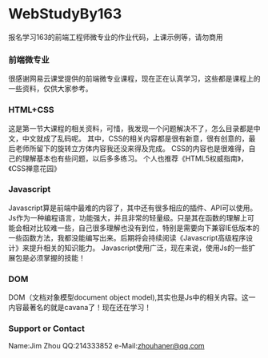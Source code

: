 # WebStudyBy163
报名学习163的前端工程师微专业的作业代码，上课示例等，请勿商用

### 前端微专业
很感谢网易云课堂提供的前端微专业课程，现在正在认真学习，这些都是课程上的一些资料，仅供大家参考。

### HTML+CSS
这是第一节大课程的相关资料，可惜，我发现一个问题解决不了，怎么目录都是中文，中文就成了乱码呢。
其中，CSS的相关内容都是很有新意，很有创意的，最后老师所留下的旋转立方体内容我还没来得及完成。
CSS的内容也是很难得，自己的理解基本也有些问题，以后多多练习。
个人也推荐《HTML5权威指南》，《CSS禅意花园》
### Javascript
Javascript算是前端中最难的内容了，其中还有很多相应的插件、API可以使用。Js作为一种编程语言，功能强大，并且非常的轻量级。只是其在函数的理解上可能会相对比较难一些，自己很多理解也没有到位，特别是需要向下兼容IE低版本的一些函数方法，我都没能编写出来。后期将会持续阅读《Javascript高级程序设计》来提升相关的知识能力。
Javascript使用广泛，现在来说，使用Js的一些扩展包是必须掌握的技能！
### DOM
DOM（文档对象模型document object model),其实也是Js中的相关内容。这一内容最著名的就是cavana了！现在还在学习！

### Support or Contact
Name:Jim Zhou
QQ:214333852
e-Mail:zhouhaner@qq.com

